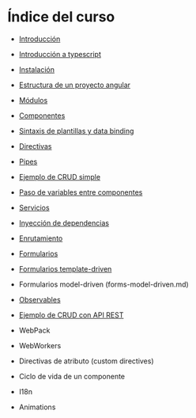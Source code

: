 # Índice del curso

 - [Introducción](introduccion.md)
 - [Introducción a typescript](typescript.md)
 - [Instalación](instalacion.md)
 - [Estructura de un proyecto angular](estructura-proyecto.md)
 - [Módulos](modules.md)
 - [Componentes](components.md)
 - [Sintaxis de plantillas y data binding](data-binding.md)
 - [Directivas](directives.md)
 - [Pipes](pipes.md)
 - [Ejemplo de CRUD simple](ejemplo-crud-basico.md)
 - [Paso de variables entre componentes](input-binding.md)
 - [Servicios](services.md)
 - [Inyección de dependencias](inyeccion-dependencias.md)
 - [Enrutamiento](routing.md)
 - [Formularios](forms.md)
 - [Formularios template-driven](forms-template-driven.md)
 - Formularios model-driven (forms-model-driven.md)
 - [Observables](observables.md)
 - [Ejemplo de CRUD con API REST](ejemplo-crud-completo.md)
 - WebPack
 - WebWorkers

 - Directivas de atributo (custom directives)
 - Ciclo de vida de un componente
 - I18n
 - Animations

